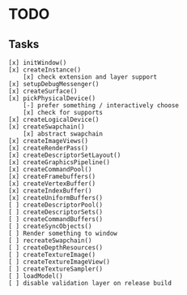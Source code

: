 # TODO
## Tasks
    [x] initWindow()
    [x] createInstance()
        [x] check extension and layer support
    [x] setupDebugMessenger()
    [x] createSurface()
    [x] pickPhysicalDevice()
        [-] prefer something / interactively choose
        [x] check for supports
    [x] createLogicalDevice()
    [x] createSwapchain()
        [x] abstract swapchain
    [x] createImageViews()
    [x] createRenderPass()
    [x] createDescriptorSetLayout()
    [x] createGraphicsPipeline()
    [x] createCommandPool()
    [x] createFramebuffers()
    [x] createVertexBuffer()
    [x] createIndexBuffer()
    [x] createUniformBuffers()
    [ ] createDescriptorPool()
    [ ] createDescriptorSets()
    [ ] createCommandBuffers()
    [ ] createSyncObjects()
    [ ] Render something to window
    [ ] recreateSwapchain()
    [ ] createDepthResources()
    [ ] createTextureImage()
    [ ] createTextureImageView()
    [ ] createTextureSampler()
    [ ] loadModel()
    [ ] disable validation layer on release build
